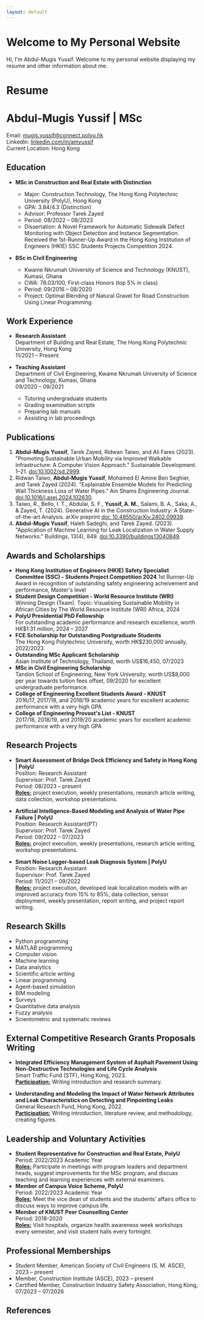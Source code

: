 ```yaml
---
layout: default
---
```


# Welcome to My Personal Website

Hi, I'm Abdul-Mugis Yussif. Welcome to my personal website displaying my resume and other information about me.

# Resume

# Abdul-Mugis Yussif | MSc

Email: [mugis.yussif@connect.polyu.hk](mailto:mugis.yussif@connect.polyu.hk)  
LinkedIn: [linkedin.com/in/amyussif](https://www.linkedin.com/in/amyussif/)  
Current Location: Hong Kong  

## Education

- **MSc in Construction and Real Estate with Distinction**
  - Major: Construction Technology, The Hong Kong Polytechnic University (PolyU), Hong Kong
  - GPA: 3.84/4.3 (Distinction)
  - Advisor: Professor Tarek Zayed
  - Period: 08/2022 – 08/2023
  - Dissertation: A Novel Framework for Automatic Sidewalk Defect Monitoring with Object Detection and Instance Segmentation. Received the 1st-Runner-Up Award in the Hong Kong Institution of Engineers (HKIE) SSC Students Projects Competition 2024. 

- **BSc in Civil Engineering**
  - Kwame Nkrumah University of Science and Technology (KNUST), Kumasi, Ghana
  - CWA: 78.03/100, First-class Honors (top 5% in class)
  - Period: 09/2016 – 08/2020
  - Project: Optimal Blending of Natural Gravel for Road Construction Using Linear Programming. 

## Work Experience

- **Research Assistant**  
  Department of Building and Real Estate, The Hong Kong Polytechnic University, Hong Kong  
  11/2021 – Present

- **Teaching Assistant**  
  Department of Civil Engineering, Kwame Nkrumah University of Science and Technology, Kumasi, Ghana  
  09/2020 – 09/2021
  - Tutoring undergraduate students
  - Grading examination scripts
  - Preparing lab manuals
  - Assisting in lab proceedings

## Publications

1. **Abdul-Mugis Yussif**, Tarek Zayed, Ridwan Taiwo, and Ali Fares (2023). "Promoting Sustainable Urban Mobility via Improved Walkable Infrastructure: A Computer Vision Approach." Sustainable Development. 1–21. [doi:10.1002/sd.2999](https://doi.org/10.1002/sd.2999).
2. Ridwan Taiwo, **Abdul-Mugis Yussif**, Mohamed El Amine Ben Seghier, and Tarek Zayed (2024). "Explainable Ensemble Models for Predicting Wall Thickness Loss of Water Pipes." Ain Shams Engineering Journal. [doi:10.1016/j.asej.2024.102630](https://doi.org/10.1016/j.asej.2024.102630).
3. Taiwo, R., Bello, I. T., Abdulai, S. F., **Yussif, A. M.**, Salami, B. A., Saka, A., & Zayed, T. (2024). Generative AI in the Construction Industry: A State-of-the-art Analysis. arXiv preprint [doi: 10.48550/arXiv.2402.09939](https://doi.org/10.48550/arXiv.2402.09939).
4. **Abdul-Mugis Yussif**, Haleh Sadeghi, and Tarek Zayed. (2023). "Application of Machine Learning for Leak Localization in Water Supply Networks." Buildings, 13(4), 849. [doi:10.3390/buildings13040849](https://doi.org/10.3390/buildings13040849).

## Awards and Scholarships

- **Hong Kong Institution of Engineers (HKIE) Safety Specialist Committee (SSC) - Students Project Competition 2024**
    1st Runner-Up Award in recognition of outstanding safety engineering acheivement and performance, Master's level
- **Student Design Competition - World Resource Institute (WRI)**  
  Winning Design (Team). Topic: Visualising Sustainable Mobility in African Cities by The World Resource Institute (WRI) Africa, 2024
- **PolyU Presidential PhD Fellowship**  
  For outstanding academic performance and research excellence, worth HK$1.31 million, 2024 – 2027
- **FCE Scholarship for Outstanding Postgraduate Students**  
  The Hong Kong Polytechnic University, worth HK$230,000 annually, 2022/2023
- **Outstanding MSc Applicant Scholarship**  
  Asian Institute of Technology, Thailand, worth US$16,450, 07/2023
- **MSc in Civil Engineering Scholarship**  
  Tandon School of Engineering, New York University, worth US$8,000 per year towards tuition fees offset, 09/2020 for excellent undergraduate performance. 
- **College of Engineering Excellent Students Award - KNUST**  
  2016/17, 2017/18, and 2018/19 academic years for excellent academic performance with a very high GPA
- **College of Engineering Provost's List - KNUST**  
  2017/18, 2018/19, and 2019/20 academic years for excellent academic performance with a very high GPA

## Research Projects

- **Smart Assessment of Bridge Deck Efficiency and Safety in Hong Kong | PolyU**  
  Position: Research Assistant  
  Supervisor: Prof. Tarek Zayed  
  Period: 08/2023 – present  
  <u><strong>Roles:</strong></u> project execution, weekly presentations, research article writing, data collection, workshop presentations.

- **Artificial Intelligence-Based Modeling and Analysis of Water Pipe Failure | PolyU**  
  Position: Research Assistant(PT)  
  Supervisor: Prof. Tarek Zayed  
  Period: 09/2022 – 07/2023  
  <u><strong>Roles:</strong></u> project execution, weekly presentations, research article writing, workshop presentations. 

- **Smart Noise Logger-based Leak Diagnosis System | PolyU**  
  Position: Research Assistant  
  Supervisor: Prof. Tarek Zayed  
  Period: 11/2021 – 09/2022  
  <u><strong>Roles:</strong></u> project execution, developed leak localization models with an improved accuracy from 15% to 85%, data collection, sensor deployment, weekly presentation, report writing, and project report writing. 

## Research Skills

- Python programming
- MATLAB programming
- Computer vision
- Machine learning
- Data analytics
- Scientific article writing
- Linear programming
- Agent-based simulation
- BIM modeling
- Surveys
- Quantitative data analysis
- Fuzzy analysis
- Scientometric and systematic reviews

## External Competitive Research Grants Proposals Writing

- **Integrated Efficiency Management System of Asphalt Pavement Using Non-Destructive Technologies and Life Cycle Analysis**  
  Smart Traffic Fund (STF), Hong Kong, 2023.  
  <u><strong>Participation:</strong></u> Writing introduction and research summary.

- **Understanding and Modeling the Impact of Water Network Attributes and Leak Characteristics on Detecting and Pinpointing Leaks**  
  General Research Fund, Hong Kong, 2022.  
  <u><strong>Participation:</strong></u> Writing introduction, literature review, and methodology, creating figures.

## Leadership and Voluntary Activities

- **Student Representative for Construction and Real Estate, PolyU**  
  Period: 2022/2023 Academic Year  
  <u><strong>Roles:</strong></u> Participate in meetings with program leaders and department heads, suggest improvements for the MSc program, and discuss teaching and learning experiences with external examiners. 
- **Member of Campus Voice Scheme, PolyU**  
  Period: 2022/2023 Academic Year  
  <u><strong>Roles:</strong></u> Meet the vice dean of students and the students' affairs office to discuss ways to improve campus life. 
- **Member of KNUST Peer Counselling Center**  
  Period: 2018-2020  
  <u><strong>Roles:</strong></u> Visit hospitals, organize health awareness week workshops every semester, and visit student halls every fortnight. 

## Professional Memberships

- Student Member, American Society of Civil Engineers (S. M. ASCE), 2023 – present
- Member, Construction Institute (ASCE), 2023 – present
- Certified Member, Construction Industry Safety Association, Hong Kong, 07/2023 – 07/2026

## References


